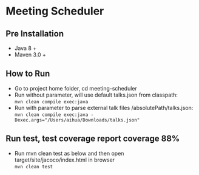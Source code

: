 # Meeting Scheduler

## Pre Installation
- Java 8 +
- Maven 3.0 +

## How to Run
- Go to project home folder, cd meeting-scheduler
- Run without parameter, will use default talks.json from classpath:  
`mvn clean compile exec:java`
- Run with parameter to parse external talk files /absolutePath/talks.json:  
`mvn clean compile exec:java -Dexec.args="/Users/aihua/Downloads/talks.json"`

## Run test, test coverage report coverage 88%
- Run mvn clean test as below and then open target/site/jacoco/index.html in browser  
`mvn clean test`